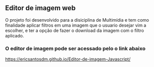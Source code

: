 ## Editor de imagem web

O projeto foi desenvolvido para a disiciplina de Multimídia e tem como finalidade aplicar filtros em uma imagem que o usuario desejar vim a escolher, e ter a opção de fazer o download da imagem com o filtro aplicado.

### O editor de imagem pode ser acessado pelo o link abaixo

https://ericsantosdm.github.io/Editor-de-imagem-Javascript/
